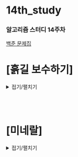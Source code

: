 # 14th_study

### 알고리즘 스터디 14주차

[백준 문제집](https://www.acmicpc.net/workbook/view/17523) <br/>

<!-- [프로그래머스](https://school.programmers.co.kr/learn/courses/30/lessons/148653) -->

# [흙길 보수하기]

<details>
<summary>접기/펼치기</summary>
<div markdown="1">

### [민웅](./흙길%20보수하기/민웅.py)

```py
# 1911_흙길보수하기_repairing-road
import sys
import heapq
input = sys.stdin.readline

N, L = map(int, input().split())

nulpange = []
endpoint = 0
cnt = 0
for _ in range(N):
    s, e = map(int, input().split())
    heapq.heappush(nulpange, [s, e])

while nulpange:
    S, E = heapq.heappop(nulpange)
    if E <= endpoint:
        continue

    if S > endpoint:
        for i in range(S, E, L):
            endpoint = i+L
            cnt += 1
    else:
        for i in range(endpoint, E, L):
            endpoint = i+L
            cnt += 1

print(cnt)

```

### [병국](./흙길%20보수하기/병국.py)

```py


```

### [상미](./흙길%20보수하기/상미.py)

```py


```

### [서희](./흙길%20보수하기/서희.py)

```py

```

### [성구](./흙길%20보수하기/성구.py)

```py


```

</div>

</details>

<br><br>

# [미네랄]

<details>
<summary>접기/펼치기</summary>
<div markdown="1">

## [민웅](<./미네랄/민웅.py>)

```py

```

## [병국](<./미네랄/병국.py>)

```py

```

## [상미](<./미네랄/상미.py>)

```py


```

## [서희](<./미네랄/서희.py>)

```py

```

## [성구](<./미네랄/성구.py>)

```py

```

</div>

</details>